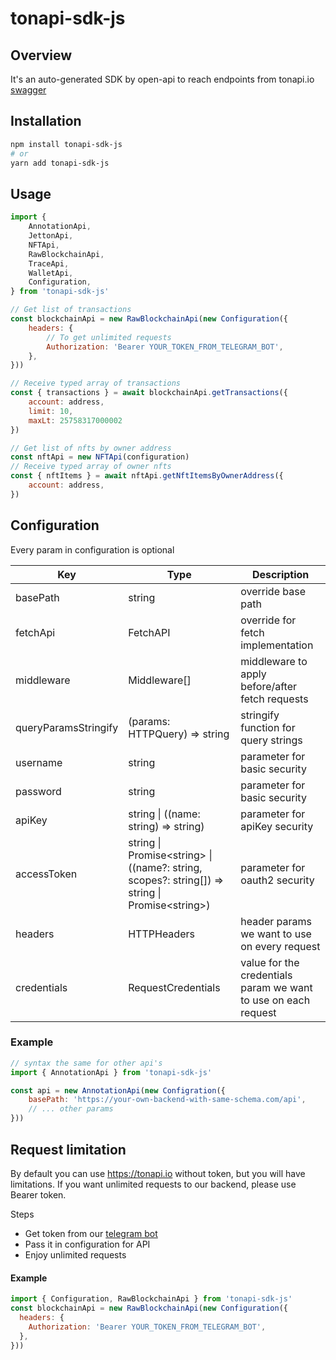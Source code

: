 # tonapi-sdk-js

## Overview
It's an auto-generated SDK by open-api to reach endpoints from tonapi.io
[swagger](https://tonapi.io/docs)

## Installation

```sh
npm install tonapi-sdk-js
# or
yarn add tonapi-sdk-js
```

## Usage

```js
import {
    AnnotationApi,
    JettonApi,
    NFTApi,
    RawBlockchainApi,
    TraceApi,
    WalletApi,
    Configuration,
} from 'tonapi-sdk-js'

// Get list of transactions
const blockchainApi = new RawBlockchainApi(new Configuration({
    headers: {
        // To get unlimited requests
        Authorization: 'Bearer YOUR_TOKEN_FROM_TELEGRAM_BOT',
    },
}))

// Receive typed array of transactions
const { transactions } = await blockchainApi.getTransactions({
    account: address,
    limit: 10,
    maxLt: 25758317000002
})

// Get list of nfts by owner address
const nftApi = new NFTApi(configuration)
// Receive typed array of owner nfts
const { nftItems } = await nftApi.getNftItemsByOwnerAddress({
    account: address,
})
```

## Configuration

Every param in configuration is optional

| Key | Type | Description |
| --- | ---- | ----------- |
| basePath | string | override base path |
| fetchApi | FetchAPI | override for fetch implementation |
| middleware | Middleware[] | middleware to apply before/after fetch requests |
| queryParamsStringify | (params: HTTPQuery) => string | stringify function for query strings |
| username | string | parameter for basic security |
| password | string | parameter for basic security |
| apiKey | string \| ((name: string) => string) | parameter for apiKey security |
| accessToken | string \| Promise\<string\> \| ((name?: string, scopes?: string[]) => string \| Promise\<string\>) | parameter for oauth2 security |
| headers | HTTPHeaders | header params we want to use on every request |
| credentials | RequestCredentials | value for the credentials param we want to use on each request |

### Example

```js
// syntax the same for other api's
import { AnnotationApi } from 'tonapi-sdk-js'

const api = new AnnotationApi(new Configration({
    basePath: 'https://your-own-backend-with-same-schema.com/api',
    // ... other params
}))
```

## Request limitation
By default you can use https://tonapi.io without token, but you will have limitations.
If you want unlimited requests to our backend, please use Bearer token.

Steps
* Get token from our [telegram bot](https://t.me/tonapi_bot)
* Pass it in configuration for API
* Enjoy unlimited requests

#### Example

```js
import { Configuration, RawBlockchainApi } from 'tonapi-sdk-js'
const blockchainApi = new RawBlockchainApi(new Configuration({
  headers: {
    Authorization: 'Bearer YOUR_TOKEN_FROM_TELEGRAM_BOT',
  },
}))
```
